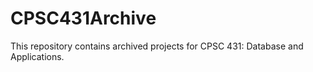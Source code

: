 # CPSC431Archive
This repository contains archived projects for CPSC 431: Database and Applications.
